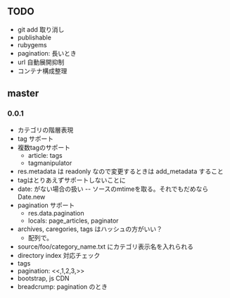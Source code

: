 ## TODO
- git add 取り消し
- publishable
- rubygems
- pagination: 長いとき
- url 自動展開抑制
- コンテナ構成整理

## master
### 0.0.1
- カテゴリの階層表現
- tag サポート
- 複数tagのサポート
  - article: tags
  - tagmanipulator
- res.metadata は readonly なので変更するときは add_metadata すること
- tagはとりあえずサポートしないことに
- date: がない場合の扱い
  -- ソースのmtimeを取る。それでもだめなら Date.new
- pagination サポート
  - res.data.pagination
  - locals: page_articles, paginator
- archives, caregories, tags はハッシュの方がいい？
  - 配列で。
- source/foo/category_name.txt にカテゴリ表示名を入れられる
- directory index 対応チェック
- tags
- pagination: <<,1,2,3,>>
- bootstrap, js CDN
- breadcrump: pagination のとき
